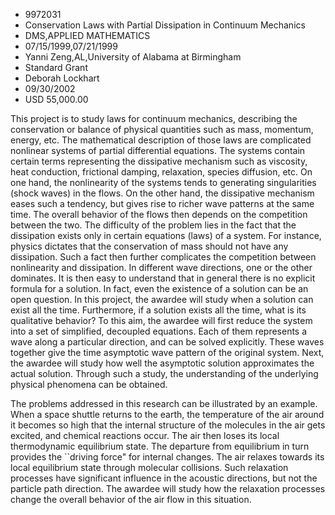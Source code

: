 
* 9972031
* Conservation Laws with Partial Dissipation in Continuum Mechanics
* DMS,APPLIED MATHEMATICS
* 07/15/1999,07/21/1999
* Yanni Zeng,AL,University of Alabama at Birmingham
* Standard Grant
* Deborah Lockhart
* 09/30/2002
* USD 55,000.00

This project is to study laws for continuum mechanics, describing the
conservation or balance of physical quantities such as mass, momentum, energy,
etc. The mathematical description of those laws are complicated nonlinear
systems of partial differential equations. The systems contain certain terms
representing the dissipative mechanism such as viscosity, heat conduction,
frictional damping, relaxation, species diffusion, etc. On one hand, the
nonlinearity of the systems tends to generating singularities (shock waves) in
the flows. On the other hand, the dissipative mechanism eases such a tendency,
but gives rise to richer wave patterns at the same time. The overall behavior of
the flows then depends on the competition between the two. The difficulty of the
problem lies in the fact that the dissipation exists only in certain equations
(laws) of a system. For instance, physics dictates that the conservation of mass
should not have any dissipation. Such a fact then further complicates the
competition between nonlinearity and dissipation. In different wave directions,
one or the other dominates. It is then easy to understand that in general there
is no explicit formula for a solution. In fact, even the existence of a solution
can be an open question. In this project, the awardee will study when a solution
can exist all the time. Furthermore, if a solution exists all the time, what is
its qualitative behavior? To this aim, the awardee will first reduce the system
into a set of simplified, decoupled equations. Each of them represents a wave
along a particular direction, and can be solved explicitly. These waves together
give the time asymptotic wave pattern of the original system. Next, the awardee
will study how well the asymptotic solution approximates the actual solution.
Through such a study, the understanding of the underlying physical phenomena can
be obtained.

The problems addressed in this research can be illustrated by an example. When a
space shuttle returns to the earth, the temperature of the air around it becomes
so high that the internal structure of the molecules in the air gets excited,
and chemical reactions occur. The air then loses its local thermodynamic
equilibrium state. The departure from equilibrium in turn provides the ``driving
force" for internal changes. The air relaxes towards its local equilibrium state
through molecular collisions. Such relaxation processes have significant
influence in the acoustic directions, but not the particle path direction. The
awardee will study how the relaxation processes change the overall behavior of
the air flow in this situation.



